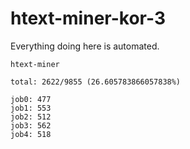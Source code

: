 # htext-miner-kor-3

Everything doing here is automated.

```
htext-miner

total: 2622/9855 (26.605783866057838%)

job0: 477
job1: 553
job2: 512
job3: 562
job4: 518
```